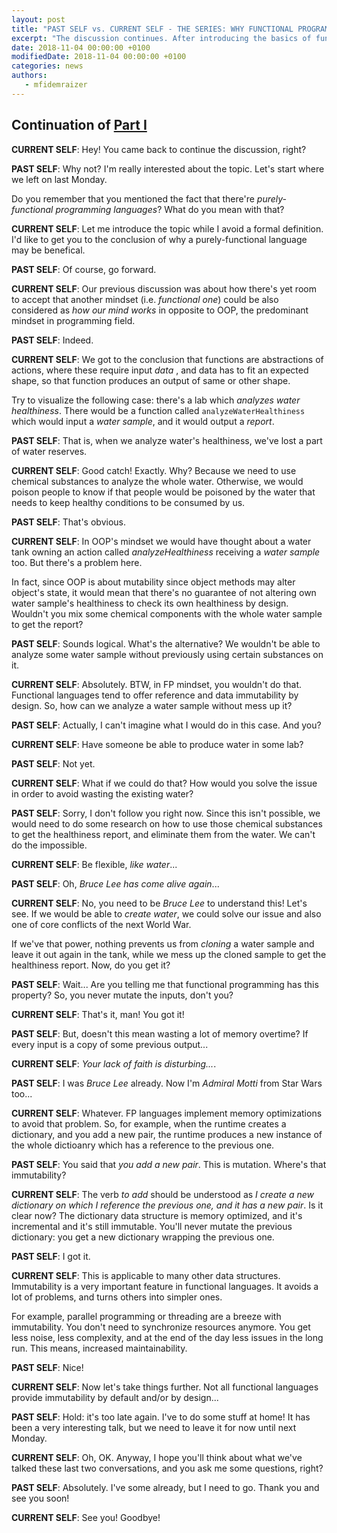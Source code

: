 ```yaml
---
layout: post
title: "PAST SELF vs. CURRENT SELF - THE SERIES: WHY FUNCTIONAL PROGRAMMING OVER OOP (PART II)"
excerpt: "The discussion continues. After introducing the basics of functional thinking, let's go deeper on the topic!"
date: 2018-11-04 00:00:00 +0100
modifiedDate: 2018-11-04 00:00:00 +0100
categories: news
authors: 
   - mfidemraizer
---
```


## Continuation of [Part I](/news/2018/10/29/past-self-vs-current-self-the-series-why-functional-programming-over-oop-part-i)

**CURRENT SELF**: Hey! You came back to continue the discussion, right?

**PAST SELF**: Why not? I'm really interested about the topic. Let's start where we left on last Monday.

Do you remember that you mentioned the fact that there're *purely-functional programming languages*? What do you mean with that?

**CURRENT SELF**: Let me introduce the topic while I avoid a formal definition. I'd like to get you to the conclusion of why a purely-functional language may be benefical.

**PAST SELF**: Of course, go forward.

**CURRENT SELF**: Our previous discussion was about how there's yet room to accept that another mindset (i.e. *functional one*) could be also considered as *how our mind works* in opposite to OOP, the predominant mindset in programming field.

**PAST SELF**: Indeed.

**CURRENT SELF**: We got to the conclusion that functions are abstractions of actions, where these require input *data* , and data has to fit an expected shape, so that function produces an output of same or other shape.

Try to visualize the following case: there's a lab which *analyzes water healthiness*. There would be a function called `analyzeWaterHealthiness` which would input a *water sample*, and it would output a *report*.

**PAST SELF**: That is, when we analyze water's healthiness, we've lost a part of water reserves.

**CURRENT SELF**: Good catch! Exactly. Why? Because we need to use chemical substances to analyze the whole water. Otherwise, we would poison people to know if that people would be poisoned by the water that needs to keep healthy conditions to be consumed by us. 

**PAST SELF**: That's obvious.

**CURRENT SELF**: In OOP's mindset we would have thought about a water tank owning an action called *analyzeHealthiness* receiving a *water sample* too. But there's a problem here. 

In fact, since OOP is about mutability since object methods may alter object's state, it would mean that there's no guarantee of not altering own water sample's healthiness to check its own healthiness by design. Wouldn't you mix some chemical components with the whole water sample to get the report?

**PAST SELF**: Sounds logical. What's the alternative? We wouldn't be able to analyze some water sample without previously using certain substances on it. 

**CURRENT SELF**: Absolutely. BTW, in FP mindset, you wouldn't do that. Functional languages tend to offer reference and data immutability by design. So, how can we analyze a water sample without mess up it?

**PAST SELF**: Actually, I can't imagine what I would do in this case. And you?

**CURRENT SELF**: Have someone be able to produce water in some lab?

**PAST SELF**: Not yet.

**CURRENT SELF**: What if we could do that? How would you solve the issue in order to avoid wasting the existing water?

**PAST SELF**: Sorry, I don't follow you right now. Since this isn't possible, we would need to do some research on how to use those chemical substances to get the healthiness report, and eliminate them from the water. We can't do the impossible.

**CURRENT SELF**: Be flexible, *like water*...

**PAST SELF**: Oh, *Bruce Lee has come alive again*...  

**CURRENT SELF**: No, you need to be *Bruce Lee* to understand this! Let's see. If we would be able to *create water*, we could solve our issue and also one of core conflicts of the next World War. 

If we've that power, nothing prevents us from *cloning* a water sample and leave it out again in the tank, while we mess up the cloned sample to get the healthiness report. Now, do you get it?

**PAST SELF**: Wait... Are you telling me that functional programming has this property? So, you never mutate the inputs, don't you?

**CURRENT SELF**: That's it, man! You got it!

**PAST SELF**: But, doesn't this mean wasting a lot of memory overtime? If every input is a copy of some previous output...

**CURRENT SELF**: *Your lack of faith is disturbing...*.

**PAST SELF**: I was *Bruce Lee* already. Now I'm *Admiral Motti* from Star Wars too...

**CURRENT SELF**: Whatever. FP languages implement memory optimizations to avoid that problem. So, for example, when the runtime creates a dictionary, and you add a new pair, the runtime produces a new instance of the whole dictioanry which has a reference to the previous one. 

**PAST SELF**: You said that *you add a new pair*. This is mutation. Where's that immutability?

**CURRENT SELF**: The verb *to add* should be understood as *I create a new dictionary on which I reference the previous one, and it has a new pair*. Is it clear now? The dictionary data structure is memory optimized, and it's incremental and it's still immutable. You'll never mutate the previous dictionary: you get a new dictionary wrapping the previous one.

**PAST SELF**: I got it.

**CURRENT SELF**: This is applicable to many other data structures. Immutability is a very important feature in functional languages. It avoids a lot of problems, and turns others into simpler ones.

For example, parallel programming or threading are a breeze with immutability. You don't need to synchronize resources anymore. You get less noise, less complexity, and at the end of the day less issues in the long run. This means, increased maintainability. 

**PAST SELF**: Nice! 

**CURRENT SELF**: Now let's take things further. Not all functional languages provide immutability by default and/or by design...

**PAST SELF**: Hold: it's too late again. I've to do some stuff at home! It has been a very interesting talk, but we need to leave it for now until next Monday.

**CURRENT SELF**: Oh, OK. Anyway, I hope you'll think about what we've talked these last two conversations, and you ask me some questions, right? 

**PAST SELF**: Absolutely. I've some already, but I need to go. Thank you and see you soon!

**CURRENT SELF**: See you! Goodbye!